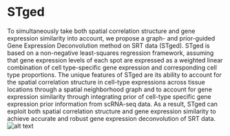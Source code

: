 # STged
To simultaneously take both spatial correlation structure and gene expression similarity into account, we propose a graph- and prior-guided Gene Expression Deconvolution method on SRT data (STged).
STged is based on a non-negative least-squares regression framework, assuming that gene expression levels of each spot are expressed as a weighted linear combination of cell type-specific 
gene expression and corresponding cell type proportions. The unique features of STged are its ability to account for the spatial correlation structure in cell-type expressions across tissue locations 
through a spatial neighborhood graph and to account for gene expression similarity through integrating prior of cell-type specific gene expression prior information from scRNA-seq data.  As a result, 
STged can exploit both spatial correlation structure and gene expression similarity to achieve accurate and robust gene expression deconvolution of SRT data.
![alt
text](https://github.com/TJJjiajuan/STged/new/main/docs/Figure1.png?raw=true)

